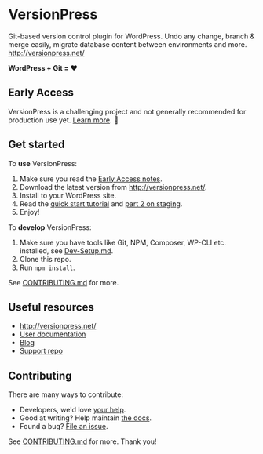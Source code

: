 # VersionPress

Git-based version control plugin for WordPress. Undo any change, branch & merge easily, migrate database content between environments and more. <http://versionpress.net/>

**WordPress + Git = :heart:**


## Early Access

VersionPress is a challenging project and not generally recommended for production use yet. [Learn more](http://docs.versionpress.net/en/getting-started/about-eap). :hatching_chick: 

## Get started

To **use** VersionPress:

1. Make sure you read the [Early Access notes](http://docs.versionpress.net/en/getting-started/about-eap).
2. Download the latest version from <http://versionpress.net/>.
3. Install to your WordPress site.
4. Read the [quick start tutorial](http://blog.versionpress.net/2015/05/versionpress-1-0-walkthrough/) and [part 2 on staging](http://blog.versionpress.net/2015/09/versionpress-2-0-staging/).
5. Enjoy!


To **develop** VersionPress:

1. Make sure you have tools like Git, NPM, Composer, WP-CLI etc. installed, see [Dev-Setup.md](./docs/Dev-Setup.md).
2. Clone this repo.
3. Run `npm install`.

See [CONTRIBUTING.md](./CONTRIBUTING.md) for more.


## Useful resources

- <http://versionpress.net/> 
- [User documentation](http://docs.versionpress.net/)
- [Blog](http://blog.versionpress.net/)
- [Support repo](https://github.com/versionpress/support)


## Contributing

There are many ways to contribute:

- Developers, we'd love [your help](./CONTRIBUTING.md).
- Good at writing? Help maintain [the docs](https://github.com/versionpress/docs).
- Found a bug? [File an issue](https://github.com/versionpress/versionpress/issues).

See [CONTRIBUTING.md](./CONTRIBUTING.md) for more. Thank you!

